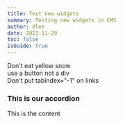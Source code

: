 ```yaml
---
title: Test new widgets
summary: Testing new widgets in CMS
author: dlee
date: 2022-11-29
toc: false
isGuide: true
---
```

<div class="callout__tip"><span class="callout__icon"></span><span class="callout__text">Don't eat yellow snow</span></div>

<div class="callout__info"><span class="callout__icon"></span><span class="callout__text">use a button not a div</span></div>

<div class="callout__warn"><span class="callout__icon"></span><span class="callout__text">Don't put tabindex="-1" on links</span></div>

<h3 class="accordion">This is our accordion</h3><div class="accordion__panel">This is the content</div>